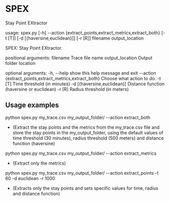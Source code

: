 # SPEX
Stay Point EXtractor


usage: spex.py [-h] --action {extract_points,extract_metrics,extract_both}
               [-t [T]] [-d [{haversine,euclidean}]] [-r [R]]
               filename output_location

SPEX: Stay Point EXtractor.

positional arguments:
  filename              Trace file name
  output_location       Output folder location

optional arguments:
  -h, --help            show this help message and exit
  --action {extract_points,extract_metrics,extract_both}
                        Choose what action to do.
  -t [T]                Time threshold (in minutes)
  -d [{haversine,euclidean}]
                        Distance function (haversine or euclidean)
  -r [R]                Radius threshold (in meters)


## Usage examples

python spex.py my_trace.csv my_output_folder/ --action extract_both
- (Extract the stay points and the metrics from the my_trace.csv file and store the stay points in the my_output_folder, using the default values of time threshold (30 minutes), radius threshold (500 meters) and distance function (haversine)

python spex.py my_trace.csv my_output_folder/ --action extract_metrics
- (Extract only the metrics)

python spex.py my_trace.csv my_output_folder/ --action extract_points -t 60 -d euclidean -r 1000
- (Extracts only the stay points and sets specific values for time, radius and distance function)



